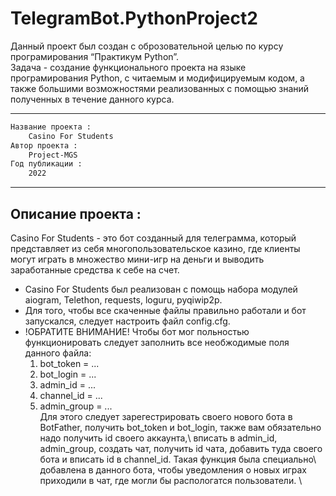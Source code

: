 # TelegramBot.PythonProject2
Данный проект был создан с оброзовательной целью по курсу програмирования “Практикум Python”. \
Задача - создание функционального проекта на языке програмирования Python, с читаемым и модифицируемым кодом, а также большими возможностями реализованных с помощью знаний полученных в течение данного курса.

-----------------------------------------------------------------------------------------------------------------------------

```diff
Название проекта :
    Casino For Students
Автор проекта :
    Project-MGS 
Год публикации :
    2022 
```


                                                  
-----------------------------------------------------------------------------------------------------------------------------

## Описание проекта :
Casino For Students - это бот созданный для телеграмма, который представляет из себя многопользовательское казино, где клиенты могут играть в множество мини-игр на деньги и выводить заработанные средства к себе на счет.
+ Casino For Students был реализован с помощь набора модулей aiogram, Telethon, requests, loguru, pyqiwip2p.
+ Для того, чтобы все скаченные файлы правильно работали и бот запускался, следует настроить файл config.cfg.
+ !ОБРАТИТЕ ВНИМАНИЕ! Чтобы бот мог польностью функционировать следует заполнить все необжодимые поля данного файла:
  1) bot_token = ...
  2) bot_login = ...
  3) admin_id = ...
  4) channel_id = ...
  5) admin_group = ... \
Для этого следует зарегестрировать своего нового бота в BotFather, получить bot_token и bot_login, также вам обязательно надо получить id своего аккаунта,\ вписать в admin_id, admin_group, создать чат, получить id чата, добавить туда своего бота и вписать id в channel_id. Такая функция была специально\ добавлена в данного бота, чтобы уведомления о новых играх приходили в чат, где могли бы распологатся пользователи. \
